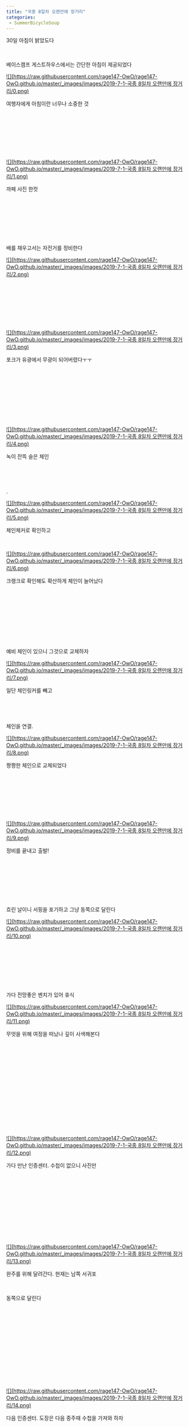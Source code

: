 ```yaml
---
title: "국종 8일차 오랜만에 장거리"
categories:
 - SummerBicycleSoup
---
```








30일 아침이 밝았도다

​

베이스캠프 게스트하우스에서는 간단한 아침이 제공되었다




 


[![](https://raw.githubusercontent.com/rage147-OwO/rage147-OwO.github.io/master/_images/images/2019-7-1-국종 8일차 오랜만에 장거리/0.png)](#) 

 


여행자에게 아침이란 너무나 소중한 것

​

​

​

​




 


[![](https://raw.githubusercontent.com/rage147-OwO/rage147-OwO.github.io/master/_images/images/2019-7-1-국종 8일차 오랜만에 장거리/1.png)](#) 

 


까페 사진 한컷

​

​

​

​

배를 채우고서는 자전거를 정비한다




 


[![](https://raw.githubusercontent.com/rage147-OwO/rage147-OwO.github.io/master/_images/images/2019-7-1-국종 8일차 오랜만에 장거리/2.png)](#) 

 


​

​

​

​




 


[![](https://raw.githubusercontent.com/rage147-OwO/rage147-OwO.github.io/master/_images/images/2019-7-1-국종 8일차 오랜만에 장거리/3.png)](#) 

 


포크가 유광에서 무광이 되어버렸다ㅜㅜ

​

​

​

​

​




 


[![](https://raw.githubusercontent.com/rage147-OwO/rage147-OwO.github.io/master/_images/images/2019-7-1-국종 8일차 오랜만에 장거리/4.png)](#) 

 


녹이 잔뜩 슬은 체인

​

​

.




 


[![](https://raw.githubusercontent.com/rage147-OwO/rage147-OwO.github.io/master/_images/images/2019-7-1-국종 8일차 오랜만에 장거리/5.png)](#) 

 


체인체커로 확인하고

​




 


[![](https://raw.githubusercontent.com/rage147-OwO/rage147-OwO.github.io/master/_images/images/2019-7-1-국종 8일차 오랜만에 장거리/6.png)](#) 

 


크랭크로 확인해도 확산하게 체인이 늘어났다

​

​

​

​

​

예비 체인이 있으니 그것으로 교체하자




 


[![](https://raw.githubusercontent.com/rage147-OwO/rage147-OwO.github.io/master/_images/images/2019-7-1-국종 8일차 오랜만에 장거리/7.png)](#) 

 


일단 체인링커를 빼고

​

​

체인을 연결.




 


[![](https://raw.githubusercontent.com/rage147-OwO/rage147-OwO.github.io/master/_images/images/2019-7-1-국종 8일차 오랜만에 장거리/8.png)](#) 

 


짱짱한 체인으로 교체되었다

​

​

​

​




 


[![](https://raw.githubusercontent.com/rage147-OwO/rage147-OwO.github.io/master/_images/images/2019-7-1-국종 8일차 오랜만에 장거리/9.png)](#) 

 


정비를 끝내고 출발!

​

​

​

​

흐린 날이니 서핑을 포기하고 그냥 동쪽으로 달린다




 


[![](https://raw.githubusercontent.com/rage147-OwO/rage147-OwO.github.io/master/_images/images/2019-7-1-국종 8일차 오랜만에 장거리/10.png)](#) 

 


​

​

​

​

가다 전망좋은 벤치가 있어 휴식




 


[![](https://raw.githubusercontent.com/rage147-OwO/rage147-OwO.github.io/master/_images/images/2019-7-1-국종 8일차 오랜만에 장거리/11.png)](#) 

 


무엇을 위해 여정을 떠났나 깊이 사색해본다

​

​

​

​

​

​

​

​




 


[![](https://raw.githubusercontent.com/rage147-OwO/rage147-OwO.github.io/master/_images/images/2019-7-1-국종 8일차 오랜만에 장거리/12.png)](#) 

 


가다 만난 인증센터. 수첩이 없으니 사진만

​

​

​

​

​

​




 


[![](https://raw.githubusercontent.com/rage147-OwO/rage147-OwO.github.io/master/_images/images/2019-7-1-국종 8일차 오랜만에 장거리/13.png)](#) 

 


완주를 위해 달려간다. 현재는 남쪽 서귀포

​

동쪽으로 달린다

​

​

​

​

​

​

​




 


[![](https://raw.githubusercontent.com/rage147-OwO/rage147-OwO.github.io/master/_images/images/2019-7-1-국종 8일차 오랜만에 장거리/14.png)](#) 

 


다음 인증센터. 도장은 다음 종주때 수첩을 가져와 하자

​

​

​

​




 


[![](https://raw.githubusercontent.com/rage147-OwO/rage147-OwO.github.io/master/_images/images/2019-7-1-국종 8일차 오랜만에 장거리/15.png)](#) 

 


구름과 안개가 낀 날. 비도 약간 온다

​

​

​

​

가다보니 해산물을 파는 식당이 있어 들려보았다




 


[![](https://raw.githubusercontent.com/rage147-OwO/rage147-OwO.github.io/master/_images/images/2019-7-1-국종 8일차 오랜만에 장거리/16.png)](#) 

 


​

​

​




 


[![](https://raw.githubusercontent.com/rage147-OwO/rage147-OwO.github.io/master/_images/images/2019-7-1-국종 8일차 오랜만에 장거리/17.png)](#) 

 


필자는 전복을 좋아한다

​

3개 15000원. 숙소 텐트에서 자며 모은돈 여다 쓴다ㅋㅋ

​

그래도 제주인데 전복 함 묵어야 하지 않긋나?

​

​

​

​




 


[![](https://raw.githubusercontent.com/rage147-OwO/rage147-OwO.github.io/master/_images/images/2019-7-1-국종 8일차 오랜만에 장거리/18.png)](#) 

 


맛좀 보고 출발!

​

​

​

​




 


[![](https://raw.githubusercontent.com/rage147-OwO/rage147-OwO.github.io/master/_images/images/2019-7-1-국종 8일차 오랜만에 장거리/19.png)](#) 

 


흐린 하늘. 비가 조금씩 자주 내린다

​

​

​

​




 


[![](https://raw.githubusercontent.com/rage147-OwO/rage147-OwO.github.io/master/_images/images/2019-7-1-국종 8일차 오랜만에 장거리/20.png)](#) 

 


뒤로 보이는 성산일출봉

​

수학여행 단골코스이다

​

물론 필자도 고등학교 수학여행 때 가봤기에 들어가진 않고 멀리서 찍는다

​

​

​

​




 


[![](https://raw.githubusercontent.com/rage147-OwO/rage147-OwO.github.io/master/_images/images/2019-7-1-국종 8일차 오랜만에 장거리/21.png)](#) 

 


​

​

찍고 난 후에는 벤치에 앉아 휴식을 취한다...

정확히는 낮잠을 취한다

​

오랜 시간의 운전에 낮잠은 필수!

​




 


[![](https://raw.githubusercontent.com/rage147-OwO/rage147-OwO.github.io/master/_images/images/2019-7-1-국종 8일차 오랜만에 장거리/22.png)](#) 

 


​

​

​

​

​

​

달리면서 만난 풍력발전기




 


[![](https://raw.githubusercontent.com/rage147-OwO/rage147-OwO.github.io/master/_images/images/2019-7-1-국종 8일차 오랜만에 장거리/23.png)](#) 

 


​

바람이 진짜 많이 분다

​

​




 


[![](https://raw.githubusercontent.com/rage147-OwO/rage147-OwO.github.io/master/_images/images/2019-7-1-국종 8일차 오랜만에 장거리/24.png)](#) 

 


​

​

​

​

​

​




 


[![](https://raw.githubusercontent.com/rage147-OwO/rage147-OwO.github.io/master/_images/images/2019-7-1-국종 8일차 오랜만에 장거리/25.png)](#) 

 


제주로 돌아오는길

​

​

​

​

​




 


[![](https://raw.githubusercontent.com/rage147-OwO/rage147-OwO.github.io/master/_images/images/2019-7-1-국종 8일차 오랜만에 장거리/26.png)](#) 

 


시원한 하늘.

정확히는 강한 바람이 만든 작품

​

​

​

​

​

이후 사진은 많지 않다

​

바람이 많이 불어 여유가 전혀 없었기에




 


[![](https://raw.githubusercontent.com/rage147-OwO/rage147-OwO.github.io/master/_images/images/2019-7-1-국종 8일차 오랜만에 장거리/27.png)](#) 

 


함덕에 도착!

​

김녕인증센터는 안보여서 지나쳤다

​

수첩도 없는데 매달릴 필요는 없으니깐

​

​

​

​

​




 


[![](https://raw.githubusercontent.com/rage147-OwO/rage147-OwO.github.io/master/_images/images/2019-7-1-국종 8일차 오랜만에 장거리/28.png)](#) 

 


함덕 텐트장에서 한컷

​

​

​

​

​

일단 허기진 배부터 채우자

​

​

​




 



[![](https://storep-phinf.pstatic.net/linesoft_01/original_15.gif?type=pa50_50)](#)



 


오늘은 개밥 레시피에 대해 알아보아요!

​

​

​

​

1. 물과 쌀을 붓고 불을 강하게 키운 후 뚜껑을 덮습니다

​

2. 거품이 올라올때쯤 라면스프를 넣고 잘 저어줍시다

​

3. 쌀이 약간 덜 익었을 때 라면을 넣어줍시다

​

​

​

​




 



[![](https://storep-phinf.pstatic.net/linesoft_01/original_8.gif?type=pa50_50)](#)



 


빨리 익어라!

​

​

​

​

​

​




 


[![](https://raw.githubusercontent.com/rage147-OwO/rage147-OwO.github.io/master/_images/images/2019-7-1-국종 8일차 오랜만에 장거리/29.png)](#) 

 


주인장표 개밥정식 완성!

​

​

이후 기호에 맞게 물을 조절합시다




 



[![](https://storep-phinf.pstatic.net/linesoft_01/original_10.gif?type=pa50_50)](#)



 


옜날에 뽀삐 형님이랑 한그릇을 함께했던 기억이 나네요ㅎㅎ

​

​

​

​

​




 


[![](https://raw.githubusercontent.com/rage147-OwO/rage147-OwO.github.io/master/_images/images/2019-7-1-국종 8일차 오랜만에 장거리/30.png)](#) 

 


후식으론 비타민제를 먹어줍시다




 



[![](https://storep-phinf.pstatic.net/linesoft_01/original_7.gif?type=pa50_50)](#)



 


​

​

​

​

​

​

오늘 탄 거리 90km

누락된 거리 43km

지금까지 탄 거리 710km

​




 


[![](https://raw.githubusercontent.com/rage147-OwO/rage147-OwO.github.io/master/_images/images/2019-7-1-국종 8일차 오랜만에 장거리/31.png)](#) 

 


[![](https://raw.githubusercontent.com/rage147-OwO/rage147-OwO.github.io/master/_images/images/2019-7-1-국종 8일차 오랜만에 장거리/32.png)](#) 

 


​

소비한 금액

전복세마리 15000

물 2L 1200

​




 

